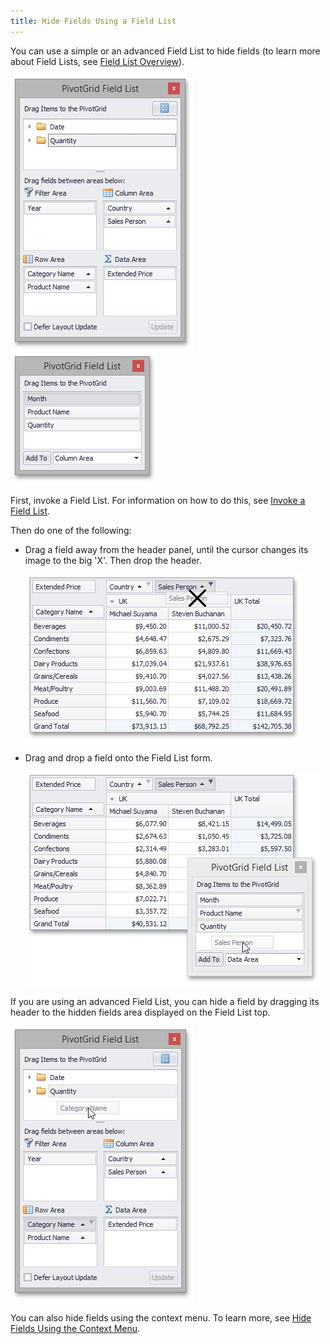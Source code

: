 ```yaml
---
title: Hide Fields Using a Field List
---
```

You can use a simple or an advanced Field List to hide fields (to learn more about Field Lists, see [Field List Overview](../../../../../interface-elements-for-desktop/articles/pivot-table/field-list-overview.md)).

![EU_XtraPivotGrid_FieldListExcel](../../../../images/Img13517.png)&nbsp;&nbsp;![EU_XtraPivotGrid_CustomizationForm](../../../../images/Img7595.png)

First, invoke a Field List. For information on how to do this, see [Invoke a Field List](../../../../../interface-elements-for-desktop/articles/pivot-table/field-list/invoke-a-field-list.md).

Then do one of the following:
* Drag a field away from the header panel, until the cursor changes its image to the big 'X'. Then drop the header.
	
	![EU_XtraPivotGrid_DragField_HideCursor](../../../../images/Img7596.png)
* Drag and drop a field onto the Field List form.
	
	![EU_XtraPivotGrid_DragFieldToCustomizationForm](../../../../images/Img7597.png)

If you are using an advanced Field List, you can hide a field by dragging its header to the hidden fields area displayed on the Field List top.

![EU_XtraPivotGrid_FieldListHiding](../../../../images/Img13519.png)

You can also hide fields using the context menu. To learn more, see [Hide Fields Using the Context Menu](../../../../../interface-elements-for-desktop/articles/pivot-table/layout-customization/hide-fields/hide-fields-using-the-context-menu.md).